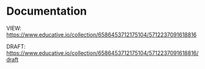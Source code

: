 # Documentation

VIEW:
    https://www.educative.io/collection/6586453712175104/5712237091618816

DRAFT:
    https://www.educative.io/collection/6586453712175104/5712237091618816/draft


    